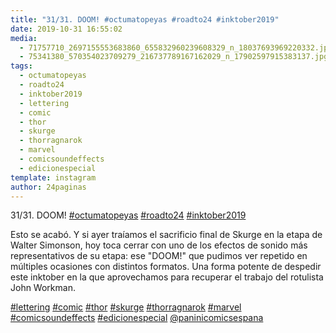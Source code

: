 ```yaml
---
title: "31/31. DOOM! #octumatopeyas #roadto24 #inktober2019"
date: 2019-10-31 16:55:02
media: 
  - 71757710_2697155553683860_655832960239608329_n_18037693969220332.jpg
  - 75341380_570354023709279_216737789167162029_n_17902597915383137.jpg
tags: 
  - octumatopeyas
  - roadto24
  - inktober2019
  - lettering
  - comic
  - thor
  - skurge
  - thorragnarok
  - marvel
  - comicsoundeffects
  - edicionespecial
template: instagram
author: 24paginas
---
```


31/31. DOOM! [#octumatopeyas](/tags/octumatopeyas) [#roadto24](/tags/roadto24) [#inktober2019](/tags/inktober2019)

Esto se acabó. Y si ayer traíamos el sacrificio final de Skurge en la etapa de Walter Simonson, hoy toca cerrar con uno de los efectos de sonido más representativos de su etapa: ese "DOOM!" que pudimos ver repetido en múltiples ocasiones con distintos formatos. Una forma potente de despedir este inktober en la que aprovechamos para recuperar el trabajo del rotulista John Workman.

[#lettering](/tags/lettering) [#comic](/tags/comic) [#thor](/tags/thor) [#skurge](/tags/skurge) [#thorragnarok](/tags/thorragnarok) [#marvel](/tags/marvel) [#comicsoundeffects](/tags/comicsoundeffects) [#edicionespecial](/tags/edicionespecial) [@paninicomicsespana](https://instagram.com/paninicomicsespana)
